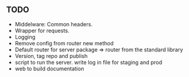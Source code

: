 ## TODO

- Middelware: Common headers.
- Wrapper for requests.
- Logging
- Remove config from router new method
- Default router for server package => router from the standard library
- Version, tag repo and publish
- script to run the server. write log in file for staging and prod
- web to build documentation
